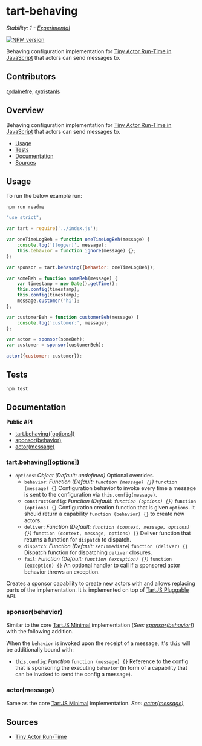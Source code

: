# tart-behaving

_Stability: 1 - [Experimental](https://github.com/tristanls/stability-index#stability-1---experimental)_

[![NPM version](https://badge.fury.io/js/tart-behaving.png)](http://npmjs.org/package/tart-behaving)

Behaving configuration implementation for [Tiny Actor Run-Time in JavaScript](https://github.com/organix/tartjs) that actors can send messages to.

## Contributors

[@dalnefre](https://github.com/dalnefre), [@tristanls](https://github.com/tristanls)

## Overview

Behaving configuration implementation for [Tiny Actor Run-Time in JavaScript](https://github.com/organix/tartjs) that actors can send messages to.

  * [Usage](#usage)
  * [Tests](#tests)
  * [Documentation](#documentation)
  * [Sources](#sources)

## Usage

To run the below example run:

    npm run readme

```javascript
"use strict";

var tart = require('../index.js');

var oneTimeLogBeh = function oneTimeLogBeh(message) {
    console.log('[logger]', message);
    this.behavior = function ignore(message) {};
};

var sponsor = tart.behaving({behavior: oneTimeLogBeh});

var someBeh = function someBeh(message) {
    var timestamp = new Date().getTime();
    this.config(timestamp);
    this.config(timestamp);
    message.customer('hi');
};

var customerBeh = function customerBeh(message) {
    console.log('customer:', message);
};

var actor = sponsor(someBeh);
var customer = sponsor(customerBeh);

actor({customer: customer});
```

## Tests

    npm test

## Documentation

**Public API**

  * [tart.behaving(\[options\])](#tartbehavingoptions)
  * [sponsor(behavior)](#sponsorbehavior)
  * [actor(message)](#actormessage)

### tart.behaving([options])

  * `options`: _Object_ _(Default: undefined)_ Optional overrides.
    * `behavior`: _Function_ _(Default: `function (message) {}`)_ `function (message) {}` Configuration behavior to invoke every time a message is sent to the configuration via `this.config(message)`.
    * `constructConfig`: _Function_ _(Default: `function (options) {}`)_ `function (options) {}` Configuration creation function that is given `options`. It should return a capability `function (behavior) {}` to create new actors.
    * `deliver`: _Function_ _(Default: `function (context, message, options) {}`)_ `function (context, message, options) {}` Deliver function that returns a function for `dispatch` to dispatch.
    * `dispatch`: _Function_ _(Default: `setImmediate`)_ `function (deliver) {}` Dispatch function for dispatching `deliver` closures. 
    * `fail`: _Function_ _(Default: `function (exception) {}`)_ `function (exception) {}` An optional handler to call if a sponsored actor behavior throws an exception.

Creates a sponsor capability to create new actors with and allows replacing parts of the implementation. It is implemented on top of [TartJS Pluggable](https://github.com/organix/tartjs#tartpluggableoptions) API.

### sponsor(behavior)

Similar to the core [TartJS Minimal](https://github.com/organix/tartjs#minimal) implementation (_See: [sponsor(behavior)](https://github.com/organix/tartjs#sponsorbehavior-1)_) with the following addition.

When the `behavior` is invoked upon the receipt of a message, it's `this` will be additionally bound with:

  * `this.config`: _Function_ `function (message) {}` Reference to the config that is sponsoring the executing `behavior` (in form of a capability that can be invoked to send the config a message).

### actor(message)

Same as the core [TartJS Minimal](https://github.com/organix/tartjs#minimal) implementation. _See: [actor(message)](https://github.com/organix/tart#actormessage-1)_

## Sources

  * [Tiny Actor Run-Time](https://github.com/organix/tart)